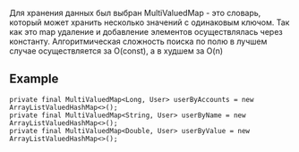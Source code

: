 Для хранения данных был выбран MultiValuedMap - это словарь, 
который может хранить несколько значений с одинаковым ключом.
Так как это map удаление и добавление элементов осуществлялась через константу.
Алгоритмическая сложность поиска по полю в лучшем случае осуществляется 
за O(const), а в худшем за O(n)

## Example

```tsx
private final MultiValuedMap<Long, User> userByAccounts = new ArrayListValuedHashMap<>();
private final MultiValuedMap<String, User> userByName = new ArrayListValuedHashMap<>();
private final MultiValuedMap<Double, User> userByValue = new ArrayListValuedHashMap<>();
```
